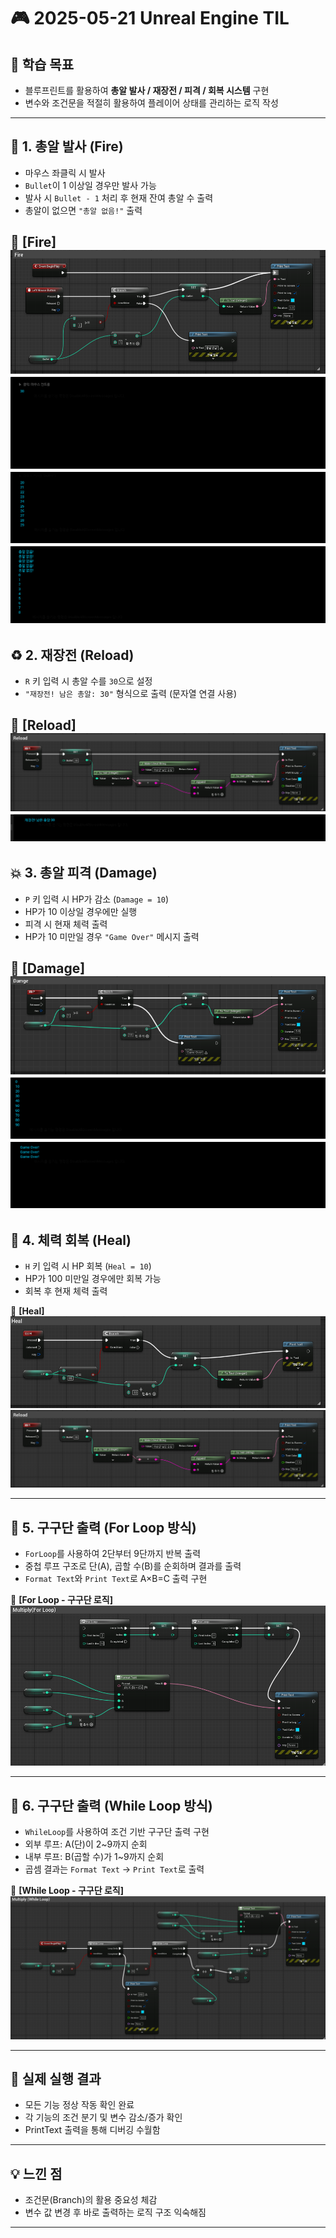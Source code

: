 # 🎮 2025-05-21 Unreal Engine TIL

## 📌 학습 목표
- 블루프린트를 활용하여 **총알 발사 / 재장전 / 피격 / 회복 시스템** 구현
- 변수와 조건문을 적절히 활용하여 플레이어 상태를 관리하는 로직 작성

---

## 🔫 1. 총알 발사 (Fire)

- 마우스 좌클릭 시 발사
- `Bullet`이 1 이상일 경우만 발사 가능
- 발사 시 `Bullet - 1` 처리 후 현재 잔여 총알 수 출력
- 총알이 없으면 `"총알 없음!"` 출력

📸 **[Fire]**  
![alt text](image-8.png)
![alt text](image.png)
![alt text](image-1.png)
![alt text](image-2.png)
---

## ♻️ 2. 재장전 (Reload)

- `R` 키 입력 시 총알 수를 `30`으로 설정
- `"재장전! 남은 총알: 30"` 형식으로 출력 (문자열 연결 사용)

📸 **[Reload]**  
![alt text](image-7.png)
![alt text](image-3.png)
---

## 💥 3. 총알 피격 (Damage)

- `P` 키 입력 시 HP가 감소 (`Damage = 10`)
- HP가 10 이상일 경우에만 실행
- 피격 시 현재 체력 출력
- HP가 10 미만일 경우 `"Game Over"` 메시지 출력

📸 **[Damage]**  
![alt text](image-9.png)
![alt text](image-4.png)
![alt text](image-5.png)
---

## 💉 4. 체력 회복 (Heal)

- `H` 키 입력 시 HP 회복 (`Heal = 10`)
- HP가 100 미만일 경우에만 회복 가능
- 회복 후 현재 체력 출력

📸 **[Heal]**  
![alt text](image-10.png)
![alt text](image-6.png)

---
## 📘 5. 구구단 출력 (For Loop 방식)

- `ForLoop`를 사용하여 2단부터 9단까지 반복 출력
- 중첩 루프 구조로 단(A), 곱할 수(B)를 순회하며 결과를 출력
- `Format Text`와 `Print Text`로 A×B=C 출력 구현

📸 **[For Loop - 구구단 로직]**  
![alt text](image-11.png)

---

## 📗 6. 구구단 출력 (While Loop 방식)

- `WhileLoop`를 사용하여 조건 기반 구구단 출력 구현
- 외부 루프: A(단)이 2~9까지 순회  
- 내부 루프: B(곱할 수)가 1~9까지 순회  
- 곱셈 결과는 `Format Text` → `Print Text`로 출력

📸 **[While Loop - 구구단 로직]**  
![alt text](image-12.png)

---

## 🧪 실제 실행 결과

- 모든 기능 정상 작동 확인 완료
- 각 기능의 조건 분기 및 변수 감소/증가 확인
- PrintText 출력을 통해 디버깅 수월함

---

## 💡 느낀 점

- 조건문(Branch)의 활용 중요성 체감
- 변수 값 변경 후 바로 출력하는 로직 구조 익숙해짐

---
